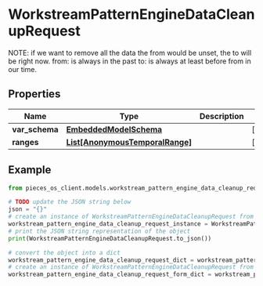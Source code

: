 # WorkstreamPatternEngineDataCleanupRequest

NOTE: if we want to remove all the data the from would be unset, the to will be right now.  from: is always in the past to: is always at least before from in our time.

## Properties

Name | Type | Description | Notes
------------ | ------------- | ------------- | -------------
**var_schema** | [**EmbeddedModelSchema**](EmbeddedModelSchema) |  | [optional] 
**ranges** | [**List[AnonymousTemporalRange]**](AnonymousTemporalRange) |  | [optional] 

## Example

```python
from pieces_os_client.models.workstream_pattern_engine_data_cleanup_request import WorkstreamPatternEngineDataCleanupRequest

# TODO update the JSON string below
json = "{}"
# create an instance of WorkstreamPatternEngineDataCleanupRequest from a JSON string
workstream_pattern_engine_data_cleanup_request_instance = WorkstreamPatternEngineDataCleanupRequest.from_json(json)
# print the JSON string representation of the object
print(WorkstreamPatternEngineDataCleanupRequest.to_json())

# convert the object into a dict
workstream_pattern_engine_data_cleanup_request_dict = workstream_pattern_engine_data_cleanup_request_instance.to_dict()
# create an instance of WorkstreamPatternEngineDataCleanupRequest from a dict
workstream_pattern_engine_data_cleanup_request_form_dict = workstream_pattern_engine_data_cleanup_request.from_dict(workstream_pattern_engine_data_cleanup_request_dict)
```


